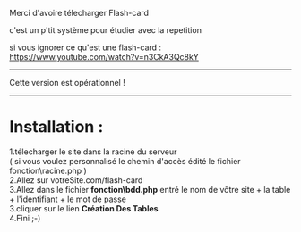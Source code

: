 Merci d'avoire télecharger Flash-card

c'est un p'tit système pour étudier avec la repetition 

si vous ignorer ce qu'est une flash-card :  
https://www.youtube.com/watch?v=n3CkA3Qc8kY

-------------------------------------------------------------------------------------------------------------------------------------
Cette version est opérationnel  !

-------------------------------------------------------------------------------------------------------------------------------------


# Installation :

1.télecharger le site dans la racine du serveur  
( si vous voulez personnalisé le chemin d'accès édité le fichier fonction\racine.php )  
2.Allez sur votreSite.com/flash-card  
3.Allez dans le fichier **fonction\bdd.php** entré le nom de vôtre site + la table + l'identifiant + le mot de passe  
3.cliquer sur le lien **Création Des Tables**  
4.Fini ;-)